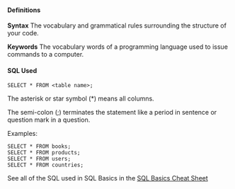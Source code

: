 #### Definitions
**Syntax** The vocabulary and grammatical rules surrounding the structure of your code.

**Keywords** The vocabulary words of a programming language used to issue commands to a computer.

#### SQL Used

```
SELECT * FROM <table name>;
```

The asterisk or star symbol (*) means all columns.

The semi-colon (;) terminates the statement like a period in sentence or question mark in a question.

Examples:

```
SELECT * FROM books;
SELECT * FROM products;
SELECT * FROM users;
SELECT * FROM countries;
```

See all of the SQL used in SQL Basics in the [SQL Basics Cheat Sheet](https://github.com/treehouse/cheatsheets/blob/master/sql_basics/cheatsheet.md)